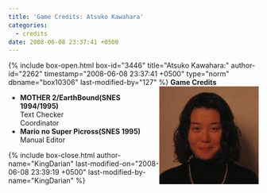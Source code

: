 ```yaml
---
title: 'Game Credits: Atsuko Kawahara'
categories:
  - credits
date: 2008-06-08 23:37:41 +0500
---
```

{% include box-open.html box-id="3446" title="Atsuko Kawahara:" author-id="2262" timestamp="2008-06-08 23:37:41 +0500" type="norm" dbname="box10306" last-modified-by="127" %}
<img src="atsukokawahara.JPG" align="right" />
<b>Game Credits</b>

<UL>

<LI><b>MOTHER 2/EarthBound(SNES 1994/1995)</b><BR />
Text Checker<BR />
Coordinator</LI>
<LI><b>Mario no Super Picross(SNES 1995)</b><BR />
Manual Editor</LI>

</UL>
{% include box-close.html author-name="KingDarian" last-modified-on="2008-06-08 23:39:19 +0500" last-modified-by-name="KingDarian" %}
